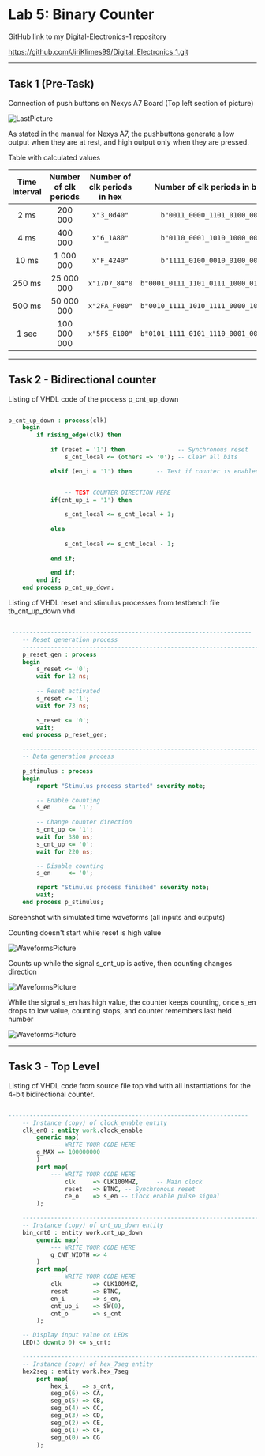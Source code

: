# Lab 5: Binary Counter


GitHub link to my Digital-Electronics-1 repository

https://github.com/JiriKlimes99/Digital_Electronics_1.git

--------------------------------------------------


## Task 1 (Pre-Task)

Connection of push buttons on Nexys A7 Board (Top left section of picture)

![LastPicture](Images/BUTTONS.png)

As stated in the manual for Nexys A7, the pushbuttons generate a low output when they are at rest, and high output only when they are pressed.



Table with calculated values

   | **Time interval** | **Number of clk periods** | **Number of clk periods in hex** | **Number of clk periods in binary** |
   | :-: | :-: | :-: | :-: |
   | 2&nbsp;ms | 200 000 | `x"3_0d40"` | `b"0011_0000_1101_0100_0000"` |
   | 4&nbsp;ms | 400 000 | `x"6_1A80"` | `b"0110_0001_1010_1000_0000"` |
   | 10&nbsp;ms | 1 000 000 | `x"F_4240"` | `b"1111_0100_0010_0100_0000"` |
   | 250&nbsp;ms | 25 000 000 | `x"17D7_84"0` | `b"0001_0111_1101_0111_1000_0100_0000"` |
   | 500&nbsp;ms | 50 000 000 | `x"2FA_F080"` | `b"0010_1111_1010_1111_0000_1000_0000"` |
   | 1&nbsp;sec | 100 000 000 | `x"5F5_E100"` | `b"0101_1111_0101_1110_0001_0000_0000"` |

--------------------------------------------------


## Task 2 - Bidirectional counter

Listing of VHDL code of the process p_cnt_up_down

```vhdl

p_cnt_up_down : process(clk)
    begin
        if rising_edge(clk) then
        
            if (reset = '1') then               -- Synchronous reset
                s_cnt_local <= (others => '0'); -- Clear all bits

            elsif (en_i = '1') then       -- Test if counter is enabled


                -- TEST COUNTER DIRECTION HERE
            if(cnt_up_i = '1') then
                
                s_cnt_local <= s_cnt_local + 1;
            
            else
            
                s_cnt_local <= s_cnt_local - 1;
            
            end if;

            end if;
        end if;
    end process p_cnt_up_down;

```

Listing of VHDL reset and stimulus processes from testbench file tb_cnt_up_down.vhd

```vhdl

 --------------------------------------------------------------------
    -- Reset generation process
    --------------------------------------------------------------------
    p_reset_gen : process
    begin
        s_reset <= '0';
        wait for 12 ns;
        
        -- Reset activated
        s_reset <= '1';
        wait for 73 ns;

        s_reset <= '0';
        wait;
    end process p_reset_gen;

    --------------------------------------------------------------------
    -- Data generation process
    --------------------------------------------------------------------
    p_stimulus : process
    begin
        report "Stimulus process started" severity note;

        -- Enable counting
        s_en     <= '1';
        
        -- Change counter direction
        s_cnt_up <= '1';
        wait for 380 ns;
        s_cnt_up <= '0';
        wait for 220 ns;

        -- Disable counting
        s_en     <= '0';

        report "Stimulus process finished" severity note;
        wait;
    end process p_stimulus;

```

Screenshot with simulated time waveforms (all inputs and outputs)


Counting doesn't start while reset is high value

![WaveformsPicture](Images/Reset_and_CountStart.PNG)

Counts up while the signal s_cnt_up is active, then counting changes direction

![WaveformsPicture](Images/CountUpToCountDown.PNG)

While the signal s_en has high value, the counter keeps counting, once s_en drops to low value, counting stops, and counter remembers last held number

![WaveformsPicture](Images/CountStops.PNG)

--------------------------------------------------



## Task 3 - Top Level

Listing of VHDL code from source file top.vhd with all instantiations for the 4-bit bidirectional counter.

```vhdl

--------------------------------------------------------------------
    -- Instance (copy) of clock_enable entity
    clk_en0 : entity work.clock_enable
        generic map(
            --- WRITE YOUR CODE HERE
        g_MAX => 100000000
        )
        port map(
            --- WRITE YOUR CODE HERE
                clk     => CLK100MHZ,     -- Main clock
                reset   => BTNC, -- Synchronous reset
                ce_o    => s_en -- Clock enable pulse signal
        );

    --------------------------------------------------------------------
    -- Instance (copy) of cnt_up_down entity
    bin_cnt0 : entity work.cnt_up_down
        generic map(
            --- WRITE YOUR CODE HERE
            g_CNT_WIDTH => 4
        )
        port map(
            --- WRITE YOUR CODE HERE
            clk         => CLK100MHZ,
            reset       => BTNC,
            en_i        => s_en,
            cnt_up_i    => SW(0),
            cnt_o       => s_cnt
        );

    -- Display input value on LEDs
    LED(3 downto 0) <= s_cnt;

    --------------------------------------------------------------------
    -- Instance (copy) of hex_7seg entity
    hex2seg : entity work.hex_7seg
        port map(
            hex_i    => s_cnt,
            seg_o(6) => CA,
            seg_o(5) => CB,
            seg_o(4) => CC,
            seg_o(3) => CD,
            seg_o(2) => CE,
            seg_o(1) => CF,
            seg_o(0) => CG
        );

```

